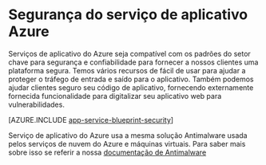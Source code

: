 <properties
    pageTitle="Segurança do serviço de aplicativo Azure"
    description="Saiba como proteger aplicativos Web, móveis, API e lógica no serviço de aplicativo do Azure."
    services="app-service"
    documentationCenter=""
    authors="naziml"
    manager="yochayk"
    editor="wpickett"/>

<tags
    ms.service="app-service"
    ms.workload="web"
    ms.tgt_pltfrm="na"
    ms.devlang="na"
    ms.topic="article"
    ms.date="08/16/2015"
    ms.author="naziml"/>

# <a name="azure-app-service-security"></a>Segurança do serviço de aplicativo Azure

Serviços de aplicativo do Azure seja compatível com os padrões do setor chave para segurança e confiabilidade para fornecer a nossos clientes uma plataforma segura. Temos vários recursos de fácil de usar para ajudar a proteger o tráfego de entrada e saído para o aplicativo. Também podemos ajudar clientes seguro seu código de aplicativo, fornecendo externamente fornecida funcionalidade para digitalizar seu aplicativo web para vulnerabilidades.

[AZURE.INCLUDE [app-service-blueprint-security](../../includes/app-service-blueprint-security.md)]

Serviço de aplicativo do Azure usa a mesma solução Antimalware usada pelos serviços de nuvem do Azure e máquinas virtuais. Para saber mais sobre isso se referir a nossa [documentação de Antimalware](../security/azure-security-antimalware.md) 
